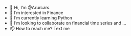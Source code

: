 - 👋 Hi, I’m @Arurcars
- 👀 I’m interested in Finance
- 🌱 I’m currently learning Python
- 💞️ I’m looking to collaborate on financial time series and ...
- 📫 How to reach me? Text me

<!---
Arurcars/Arurcars is a ✨ special ✨ repository because its `README.md` (this file) appears on your GitHub profile.
You can click the Preview link to take a look at your changes.
--->
